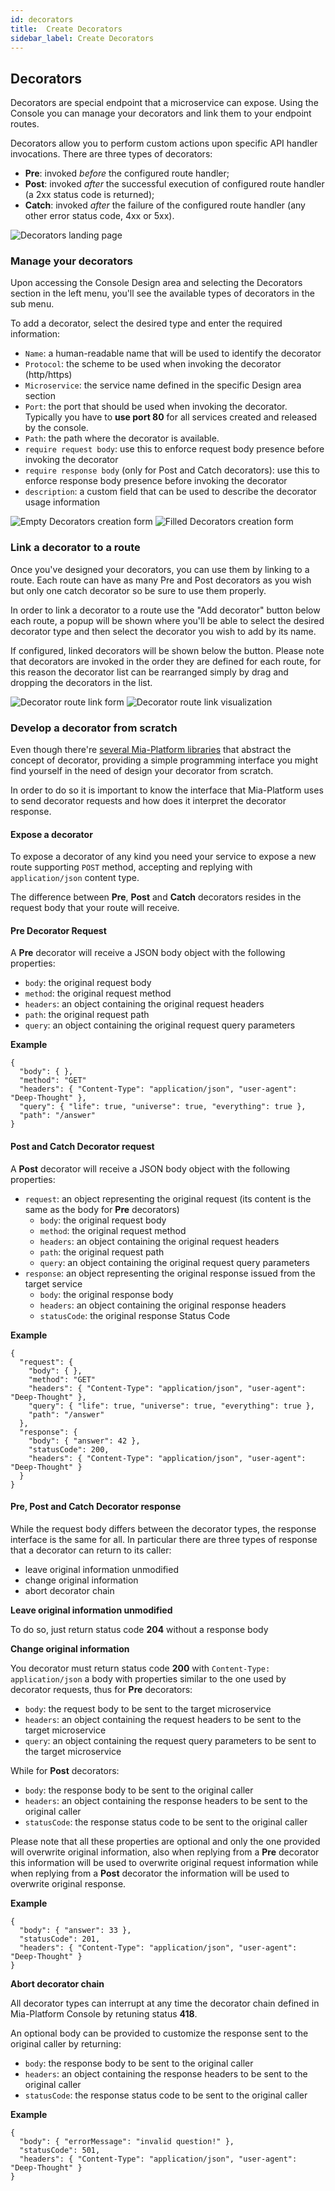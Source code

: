 ```yaml
---
id: decorators
title:  Create Decorators
sidebar_label: Create Decorators
---
```

## Decorators

Decorators are special endpoint that a microservice can expose. Using the Console you can manage your decorators and link them to your endpoint routes.

Decorators allow you to perform custom actions upon specific API handler invocations. There are three types of decorators:

* **Pre**: invoked *before* the configured route handler;
* **Post**: invoked *after* the successful execution of configured route handler (a 2xx status code is returned);
* **Catch**: invoked *after* the failure of the configured route handler (any other error status code, 4xx or 5xx).

![Decorators landing page](img/decorators-landing.png)

### Manage your decorators

Upon accessing the Console Design area and selecting the Decorators section in the left menu, you'll see the available types of decorators in the sub menu.

To add a decorator, select the desired type and enter the required information:

* `Name`: a human-readable name that will be used to identify the decorator
* `Protocol`: the scheme to be used when invoking the decorator (http/https)
* `Microservice`: the service name defined in the specific Design area section
* `Port`: the port that should be used when invoking the decorator. Typically you have to **use port 80** for all services created and released by the console.
* `Path`: the path where the decorator is available.
* `require request body`: use this to enforce request body presence before invoking the decorator
* `require response body` (only for Post and Catch decorators): use this to enforce response body presence before invoking the decorator
* `description`: a custom field that can be used to describe the decorator usage information

![Empty Decorators creation form](img/decorators-create-post-empty.png)
![Filled Decorators creation form](img/decorators-create-post-filled.png)

### Link a decorator to a route

Once you've designed your decorators, you can use them by linking to a route. Each route can have as many Pre and Post decorators as you wish but only one catch decorator so be sure to use them properly.

In order to link a decorator to a route use the "Add decorator" button below each route, a popup will be shown where you'll be able to select the desired decorator type and then select the decorator you wish to add by its name.

If configured, linked decorators will be shown below the button. Please note that decorators are invoked in the order they are defined for each route, for this reason the decorator list can be rearranged simply by drag and dropping the decorators in the list.

![Decorator route link form](img/decorators-link-route-selection.png)
![Decorator route link visualization](img/decorators-link-route-done.png)

### Develop a decorator from scratch

Even though there're [several Mia-Platform libraries](/libraries/mia-service-libraries.md) that abstract the concept of decorator, providing a simple programming interface you might find yourself in the need of design your decorator from scratch.

In order to do so it is important to know the interface that Mia-Platform uses to send decorator requests and how does it interpret the decorator response.

#### Expose a decorator

To expose a decorator of any kind you need your service to expose a new route supporting `POST` method, accepting and replying with `application/json` content type.

The difference between **Pre**, **Post** and **Catch** decorators resides in the request body that your route will receive.

#### Pre Decorator Request

A **Pre** decorator will receive a JSON body object with the following properties:

* `body`: the original request body
* `method`: the original request method
* `headers`: an object containing the original request headers
* `path`: the original request path
* `query`: an object containing the original request query parameters

**Example**

```
{
  "body": { },
  "method": "GET"
  "headers": { "Content-Type": "application/json", "user-agent": "Deep-Thought" },
  "query": { "life": true, "universe": true, "everything": true },
  "path": "/answer"
}
```

#### Post and Catch Decorator request

A **Post** decorator will receive a JSON body object with the following properties:

* `request`: an object representing the original request (its content is the same as the body for **Pre** decorators)
  * `body`: the original request body
  * `method`: the original request method
  * `headers`: an object containing the original request headers
  * `path`: the original request path
  * `query`: an object containing the original request query parameters
* `response`: an object representing the original response issued from the target service
  * `body`: the original response body
  * `headers`: an object containing the original response headers
  * `statusCode`: the original response Status Code

**Example**

```
{
  "request": {
    "body": { },
    "method": "GET"
    "headers": { "Content-Type": "application/json", "user-agent": "Deep-Thought" },
    "query": { "life": true, "universe": true, "everything": true },
    "path": "/answer"
  },
  "response": {
    "body": { "answer": 42 },
    "statusCode": 200,
    "headers": { "Content-Type": "application/json", "user-agent": "Deep-Thought" }
  }
}
```

#### Pre, Post and Catch Decorator response

While the request body differs between the decorator types, the response interface is the same for all. In particular there are three types of response that a decorator can return to its caller:

* leave original information unmodified
* change original information
* abort decorator chain

**Leave original information unmodified**

To do so, just return status code **204** without a response body

**Change original information**

You decorator must return status code **200** with `Content-Type: application/json` a body with properties similar to the one used by decorator requests,
thus for **Pre** decorators:

* `body`: the request body to be sent to the target microservice
* `headers`: an object containing the request headers to be sent to the target microservice
* `query`: an object containing the request query parameters to be sent to the target microservice

While for **Post** decorators:

* `body`: the response body to be sent to the original caller
* `headers`: an object containing the response headers to be sent to the original caller
* `statusCode`: the response status code to be sent to the original caller

Please note that all these properties are optional and only the one provided will overwrite original information,
also when replying from a **Pre** decorator this information will be used to overwrite original request information
while when replying from a **Post** decorator the information will be used to overwrite original response.

**Example**

```
{
  "body": { "answer": 33 },
  "statusCode": 201,
  "headers": { "Content-Type": "application/json", "user-agent": "Deep-Thought" }
}
```

**Abort decorator chain**

All decorator types can interrupt at any time the decorator chain defined in Mia-Platform Console by retuning status **418**.

An optional body can be provided to customize the response sent to the original caller by returning:

* `body`: the response body to be sent to the original caller
* `headers`: an object containing the response headers to be sent to the original caller
* `statusCode`: the response status code to be sent to the original caller

**Example**

```
{
  "body": { "errorMessage": "invalid question!" },
  "statusCode": 501,
  "headers": { "Content-Type": "application/json", "user-agent": "Deep-Thought" }
}
```
